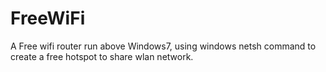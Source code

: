 FreeWiFi
========

A Free wifi router run above Windows7, using windows netsh command to create a free hotspot to share wlan network.
